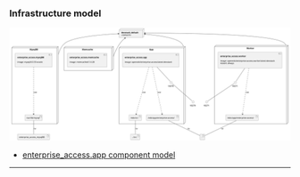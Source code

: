 
### Infrastructure model
![Infrastructure main model](.infragenie/infrastructure_main_model.svg)
- [enterprise_access.app component model](.infragenie/enterprise_access.app_component_model.svg)

---
